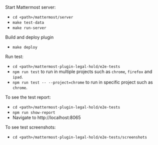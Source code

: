 Start Mattermost server:

- `cd <path>/mattermost/server`
- `make test-data`
- `make run-server`

Build and deploy plugin

- `make deploy`

Run test:

- `cd <path>/mattermost-plugin-legal-hold/e2e-tests`
- `npm run test` to run in multiple projects such as `chrome`, `firefox` and `ipad`.
- `npm run test -- --project=chrome` to run in specific project such as `chrome`.

To see the test report:

- `cd <path>/mattermost-plugin-legal-hold/e2e-tests`
- `npm run show-report`
- Navigate to http://localhost:8065

To see test screenshots:

- `cd <path>/mattermost-plugin-legal-hold/e2e-tests/screenshots`
